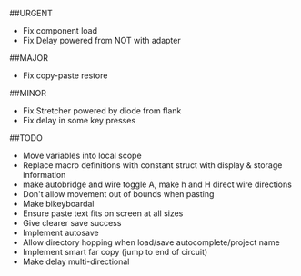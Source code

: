 ##URGENT
* Fix component load
* Fix Delay powered from NOT with adapter

##MAJOR
* Fix copy-paste restore

##MINOR
* Fix Stretcher powered by diode from flank
* Fix delay in some key presses

##TODO
* Move variables into local scope
* Replace macro definitions with constant struct with display & storage information
* make autobridge and wire toggle A, make h and H direct wire directions
* Don't allow movement out of bounds when pasting
* Make bikeyboardal
* Ensure paste text fits on screen at all sizes
* Give clearer save success
* Implement autosave
* Allow directory hopping when load/save autocomplete/project name
* Implement smart far copy (jump to end of circuit)
* Make delay multi-directional
